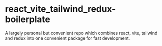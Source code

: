 # react_vite_tailwind_redux-boilerplate
A largely personal but convenient repo which combines react, vite, tailwind and redux into one convenient package for fast development.

